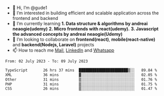 - 👋 Hi, I’m @gude1
- 👀 I’m interested in building efficient and scalable application across the frontend and backend
- 🌱 I’m currently learning <b>1. Data structure & algorithms by andreai neaogie(udemy)</b> <b>2. Micro frontends with react(udemy).</b>  <b>3. Javascript the advanced concepts by andreai neaogie(Udemy)</b>
- 💞️ I’m looking to collaborate on <b>frontend(react)</b>, <b>mobile(react-native)</b> and <b>backend(Nodejs, Laravel)</b> projects
- 📫 How to reach me <a href="mailto:gideoniyin2021@gmail.com">Mail</a>, <a href="https://www.linkedin.com/in/gideon-owolabi-9b667a232/">LinkedIn</a> and <a href="https://wa.me/2348055377085">Whatsapp</a>

<!---
gude1/gude1 is a ✨ special ✨ repository because its `README.md` (this file) appears on your GitHub profile.
You can click the Preview link to take a look at your changes.
--->

<!--START_SECTION:waka-->

```txt
From: 02 July 2023 - To: 09 July 2023

TypeScript       26 hrs 37 mins  ██████████████████████▒░░   89.84 %
XML              36 mins         ▓░░░░░░░░░░░░░░░░░░░░░░░░   02.05 %
Other            31 mins         ▒░░░░░░░░░░░░░░░░░░░░░░░░   01.76 %
PHP              31 mins         ▒░░░░░░░░░░░░░░░░░░░░░░░░   01.75 %
CSS              26 mins         ▒░░░░░░░░░░░░░░░░░░░░░░░░   01.47 %
```

<!--END_SECTION:waka-->
